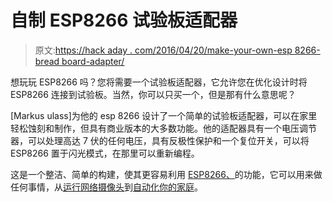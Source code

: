# 自制 ESP8266 试验板适配器

> 原文:[https://hack aday . com/2016/04/20/make-your-own-esp 8266-bread board-adapter/](https://hackaday.com/2016/04/20/make-your-own-esp8266-breadboard-adapter/)

想玩玩 ESP8266 吗？您将需要一个试验板适配器，它允许您在优化设计时将 ESP8266 连接到试验板。当然，你可以只买一个，但是那有什么意思呢？

[Markus ulass]为他的 esp 8266 设计了一个简单的试验板适配器，可以在家里轻松蚀刻和制作，但具有商业版本的大多数功能。他的适配器具有一个电压调节器，可以处理高达 7 伏的任何电压，具有反极性保护和一个复位开关，可以将 ESP8266 置于闪光模式，在那里可以重新编程。

这是一个整洁、简单的构建，使其更容易利用 [ESP8266、](http://hackaday.com/2015/09/24/hackaday-dictionary-the-esp8266/)的功能，它可以用来做任何事情，从[运行网络摄像头](http://hackaday.com/2016/01/24/truly-versatile-esp8266-wifi-webcam-platform/)到[自动化你的家庭](http://hackaday.com/2016/01/17/custom-siri-automation-with-homekit-and-esp8266/)。